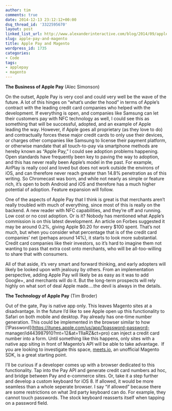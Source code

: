 ```yaml
---
author: tim
comments: true
date: 2014-12-13 23:12:12+00:00
dsq_thread_id: '3322595670'
layout: post
linked_list_url: http://www.alexanderinteractive.com/blog/2014/09/apple-pay-magento/
slug: apple-pay-and-magento
title: Apple Pay and Magento
wordpress_id: 1735
categories:
- Code
tags:
- applepay
- magento
---
```


**The Business of Apple Pay** (Alec Simonson)

On the outset, Apple Pay is very cool and could very well be the wave of the
future. A lot of this hinges on “what’s under the hood” in terms of Apple’s
contract with the leading credit card companies who helped with the
development. If everything is open, and companies like Samsung can let their
customers pay with NFC technology as well, I could see this as something that
will be successful, adopted, and an example of Apple leading the way. However,
if Apple goes all proprietary (as they love to do) and contractually forces
these major credit cards to only use their devices, or charges other companies
like Samsung to license their payment platform, or otherwise mandate that all
touch-to-pay via smartphone methods are hereby known as “Apple Pay,” I could
see adoption problems happening. Open standards have frequently been key to
paving the way to adoption, and this has never really been Apple’s model in
the past. For example, AirPlay is really cool and loved but does not work
outside the environs of iOS, and can therefore never reach greater than 14.8%
penetration as of this writing. So Chromecast was born, and while not nearly
as simple or feature rich, it’s open to both Android and iOS and therefore has
a much higher potential of adoption. Feature expansion will follow.

One of the aspects of Apple Pay that I think is great is that merchants aren’t
really troubled with much of everything, since most of this is really on the
backend. A new reader with NFC capabilities, and they’re off and running. Low
cost or no cost adoption. Or is it? Nobody has mentioned what Apple’s
commission is on this latest development. An article on Forbes suggested it
may be around 0.2%, giving Apple $0.20 for every $100 spent. That’s not much,
but when you consider what percentage that is of the credit card companies’
net (perhaps around 14%), it starts to look more substantial. Credit card
companies like their investors, so it’s hard to imagine them not wanting to
pass that extra cost onto merchants, who will be all-too-willing to share that
with consumers.

All of that aside, it’s very smart and forward thinking, and early adopters
will likely be looked upon with jealousy by others. From an implementation
perspective, adding Apple Pay will likely be as easy as it was to add Google+,
and merchants will do it. But the long-term prospects will rely highly on what
sort of deal Apple made….the devil is always in the details.

**The Technology of Apple Pay** (Tim Broder)

Out of the gate, Pay is native app only. This leaves Magento sites at a
disadvantage. In the future I’d like to see Apple open up this functionality
to Safari on both mobile and desktop. Pay already has one-time number
generation. This could be implemented in the browser similar to how
[1Password](https://itunes.apple.com/us/app/1password-password-
manager/id443987910?mt=12&at=11laRZ&ct=pro) can inject a credit card number
into a form. Until something like this happens, only sites with a native app
siting in front of Magento’s API will be able to take advantage.  If you are
looking to investigate this space, [meets.io](http://meets.io/), an unofficial
Magento SDK, is a great starting point.

I’ll be curious if a developer comes up with a browser dedicated to this
functionality. Tap into the Pay API and generate credit card numbers ad hoc,
and bridge between Pay and e-commerce sites. Or, take it a step further and
develop a custom keyboard for iOS 8. If allowed, it would be more seamless
than a whole seperate browser. I say “if allowed” because there are some
restrictions on what 3rd party keyboard can do. For example, they cannot touch
passwords. The stock keyboard reasserts itself when tapping on a password
field.